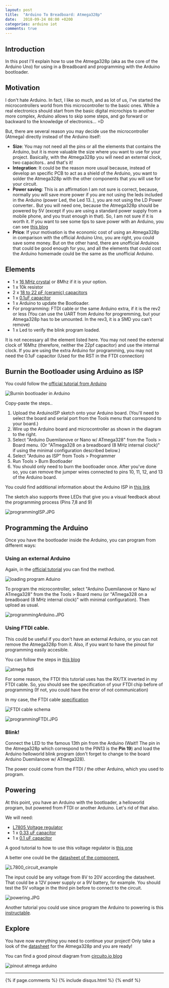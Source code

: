 ```yaml
---
layout: post
title:  "Arduino To Breadboard: Atmega328p"
date:   2018-09-24 08:00 +0200
categories: arduino iot
comments: true
---
```


## Introduction
In this post I'll explain how to use the Atmega328p (aka as the core of the Arduino Uno) for using in a Breadboard and programming with the Arduino bootloader.

## Motivation
I don't hate Arduino. In fact, I like so much, and as lot of us, I've started the microcontrollers world from this microcontroller to the basic ones. While a real electronics should start from the basic digital microchips to another more complex, Arduino allows to skip some steps, and go forward or backward to the knowledge of electronics... =D

But, there are several reason you may decide use the microcontroller (Atmega) directly instead of the Arduino itself:

- **Size**: You may not need all the pins or all the elements that contains the Arduino, but it is more valuable the size where you want to use for your project. Basically, with the Atmega328p you will need an external clock, two capacitors.. and that's it!
- **Integration**: It could be the reason more usual because, instead of develop an specific PCB to act as a shield of the Arduino, you want to solder the Atmega328p with the other components that you will use for your circuit.
- **Power saving**: This is an affirmation I am not sure is correct, because, normally you will save more power if you are not using the leds included in the Arduino (power Led, the Led 13..), you are not using the LD Power converter.. But you will need one, because the Atmega328p should be powered by 5V (except if you are using a standard power supply from a mobile phone, and you trust enough in that). So, I am not sure if it is worth it. If you want to see some tips to save power with an Arduino, you can see [this blog](http://www.home-automation-community.com/arduino-low-power-how-to-run-atmega328p-for-a-year-on-coin-cell-battery/)
- **Price**: If your motivation is the economic cost of using an Atmega328p in comparison with the official Arduino Uno, you are right, you could save some money. But on the other hand, there are unofficial Arduinos that could be good enough for you, and all the elements that could cost the Arduino homemade could be the same as the unofficial Arduino.

## Elements
- 1 x [16 MHz crystal](https://www.distrelec.ch/en/quartz-hc49-4h-16-mhz-iqd-lfxtal003240/p/17451701) or 8Mhz if it is your option.
- 1 x 10k resistor
- 2 x [18 to 22 pF (ceramic) capacitors](https://www.distrelec.ch/en/capacitor-22-pf-500-vdc-mm-hitano-tch2h220j-l515b/p/16569149)
- 1 x [0.1uF capacitor](https://www.distrelec.ch/en/capacitor-100-nf-50-vdc-mm-hitano-sf1h104z-l515b/p/16565659)
- 1 x Arduino to update the Bootloader.
- For programming: FTDI cable or the same Arduino extra, if it is the rev2 or less (You can use the UART from Arduino for progremming, but your Atmega328p has to be umounted. In the rev3, it is a SMD you can't remove)
- 1 x Led to verify the blink program loaded.

It is not necessary all the element listed here. You may not need the external clock of 16Mhz (therefore, neither the 22pf capacitor) and use the internal clock.
If you are using the extra Arduino for programming, you may not need the 0.1uF capacitor (Used for the RST in the FTDI connection)

## Burnin the Bootloader using Arduino as ISP
You could follow the [official tutorial from Arduino](https://www.arduino.cc/en/Tutorial/ArduinoToBreadboard)

![Burnin bootloader in Arduino](https://www.arduino.cc/en/uploads/Tutorial/BreadboardAVR.png)

Copy-paste the steps..

1. Upload the ArduinoISP sketch onto your Arduino board. (You'll need to select the board and serial port from the Tools menu that correspond to your board.)
2. Wire up the Arduino board and microcontroller as shown in the diagram to the right.
3. Select "Arduino Duemilanove or Nano w/ ATmega328" from the Tools > Board menu. (Or "ATmega328 on a breadboard (8 MHz internal clock)" if using the minimal configuration described below.)
4. Select "Arduino as ISP" from Tools > Programmer
5. Run Tools > Burn Bootloader
6. You should only need to burn the bootloader once. After you've done so, you can remove the jumper wires connected to pins 10, 11, 12, and 13 of the Arduino board.

You could find additional information about the Arduino ISP in [this link](https://www.arduino.cc/en/Tutorial/ArduinoISP)

The sketch also supports three LEDs that give you a visual feedback about the programming process (Pins 7,8 and 9)

![programmingISP.JPG](/assets/arduino2breadboard/programmingISP.JPG)

## Programming the Arduino
Once you have the bootloader inside the Arduino, you can program from different ways:

### Using an external Arduino
Again, in the [official tutorial](https://www.arduino.cc/en/Tutorial/ArduinoToBreadboard) you can find the method.

![loading program Aduino](https://www.arduino.cc/en/uploads/Tutorial/ArduinoUSBSerial.png)

To program the microcontroller, select "Arduino Duemilanove or Nano w/ ATmega328" from the the Tools > Board menu (or "ATmega328 on a breadboard (8 MHz internal clock)" with minimal configuration). Then upload as usual.

![programmingArduino.JPG](/assets/arduino2breadboard/programmingArduino.JPG)

### Using FTDI cable.
This could be useful if you don't have an external Arduino, or you can not remove the Atmega328p from it. Also, if you want to have the pinout for programming easily accesible.

You can follow the steps in [this blog](http://shallowsky.com/blog/hardware/programming-breadboard-atmega.html)

![atmega ftdi](/assets/cam01/bare-atmega-breadboard-ftdi_bb.jpg)

For some reason, the FTDI this tutorial uses has the RX/TX inverted in my FTDI cable. So, you should see the specification of your FTDI chip before of programming (If not, you could have the error of not communication)

In my case, the FTDI cable [specification](https://www.ftdichip.com/Support/Documents/DataSheets/Cables/DS_TTL-232R_CABLES.pdf)

![FTDI cable schema](/assets/cam01/ftdi_schema.png)

![programmingFTDI.JPG](/assets/arduino2breadboard/programmingFTDI.JPG)

### Blink!
Connect the LED to the famous 13th pin from the Arduino (Wait!! The pin in the Atmega328p which correspond to the PIN13 is the **Pin 19**) and load the Arduino helloworld blink program (don't forget to change to the board Arduino Duemilanove w/ ATmega328).

The power could come from the FTDI / the other Arduino, which you used to program.

## Powering
At this point, you have an Arduino with the bootloader, a helloworld program, but powered from FTDI or another Arduino.
Let's rid of that also.

We will need:
- [L7805 Voltage regulator](https://www.sparkfun.com/products/107)
- 1 x [0.33 uF capacitor](https://www.distrelec.ch/en/aluminium-electrolytic-capacitor-330-nf-100-vdc-jamicon-tkpr33m2ad11me4/p/16716518)
- 1 x [0.1 uF capacitor](https://www.distrelec.ch/en/capacitor-100-nf-50-vdc-mm-hitano-sf1h104z-l515b/p/16565659)

A good tutorial to how to use this voltage regulator is [this one](https://www.electronicshub.org/understanding-7805-ic-voltage-regulator/)

A better one could be the [datasheet of the component.](https://cdn.sparkfun.com/datasheets/Components/General/TO-220.pdf)

![L7800_circuit_example](/assets/cam01/L7800_circuit_example.png)

The input could be any voltage from 8V to 20V according the datasheet. That could be a 12V power supply or a 9V battery, for example.
You should test the 5V voltage in the third pin before to connect to the circuit.

![powering.JPG](/assets/arduino2breadboard/powering.JPG)

Another tutorial you could use since program the Arduino to powering is this [instructable](https://www.instructables.com/id/How-to-Build-an-Arduino-Uno-on-a-BreadBoard/).

## Explore
You have now everything you need to continue your project!
Only take a look of the [datasheet](http://ww1.microchip.com/downloads/en/DeviceDoc/Atmel-42735-8-bit-AVR-Microcontroller-ATmega328-328P_Datasheet.pdf) for the Atmega328p and you are ready!

You can find a good pinout diagram from [circuito.io blog](https://www.circuito.io/blog/arduino-uno-pinout/)

![pinout atmega arduino](/assets/cam01/arduino-uno-pinout-diagram.png)

***

{% if page.comments %}
{% include disqus.html %}
{% endif %}
